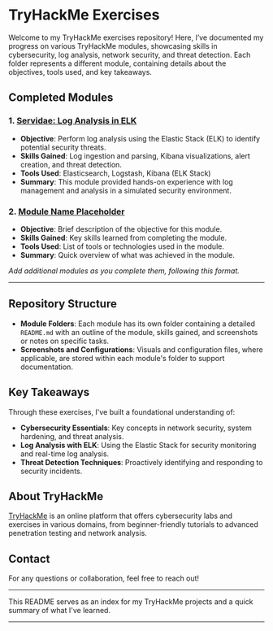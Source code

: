# TryHackMe Exercises

Welcome to my TryHackMe exercises repository! Here, I’ve documented my progress on various TryHackMe modules, showcasing skills in cybersecurity, log analysis, network security, and threat detection. Each folder represents a different module, containing details about the objectives, tools used, and key takeaways.

## Completed Modules

### 1. [Servidae: Log Analysis in ELK](Servidae_Log_Analysis_ELK/README.md)
   - **Objective**: Perform log analysis using the Elastic Stack (ELK) to identify potential security threats.
   - **Skills Gained**: Log ingestion and parsing, Kibana visualizations, alert creation, and threat detection.
   - **Tools Used**: Elasticsearch, Logstash, Kibana (ELK Stack)
   - **Summary**: This module provided hands-on experience with log management and analysis in a simulated security environment.

### 2. [Module Name Placeholder](Module_Name_Placeholder/README.md)
   - **Objective**: Brief description of the objective for this module.
   - **Skills Gained**: Key skills learned from completing the module.
   - **Tools Used**: List of tools or technologies used in the module.
   - **Summary**: Quick overview of what was achieved in the module.

*Add additional modules as you complete them, following this format.*

---

## Repository Structure

- **Module Folders**: Each module has its own folder containing a detailed `README.md` with an outline of the module, skills gained, and screenshots or notes on specific tasks.
- **Screenshots and Configurations**: Visuals and configuration files, where applicable, are stored within each module's folder to support documentation.

## Key Takeaways

Through these exercises, I've built a foundational understanding of:
- **Cybersecurity Essentials**: Key concepts in network security, system hardening, and threat analysis.
- **Log Analysis with ELK**: Using the Elastic Stack for security monitoring and real-time log analysis.
- **Threat Detection Techniques**: Proactively identifying and responding to security incidents.

## About TryHackMe

[TryHackMe](https://tryhackme.com) is an online platform that offers cybersecurity labs and exercises in various domains, from beginner-friendly tutorials to advanced penetration testing and network analysis.

## Contact

For any questions or collaboration, feel free to reach out!

---

This README serves as an index for my TryHackMe projects and a quick summary of what I've learned.

---
